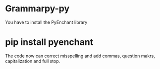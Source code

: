 # Grammarpy-py

You have to install the PyEnchant library
# pip install pyenchant

The code now can correct misspelling and add commas, question makrs, capitalization and full stop.
